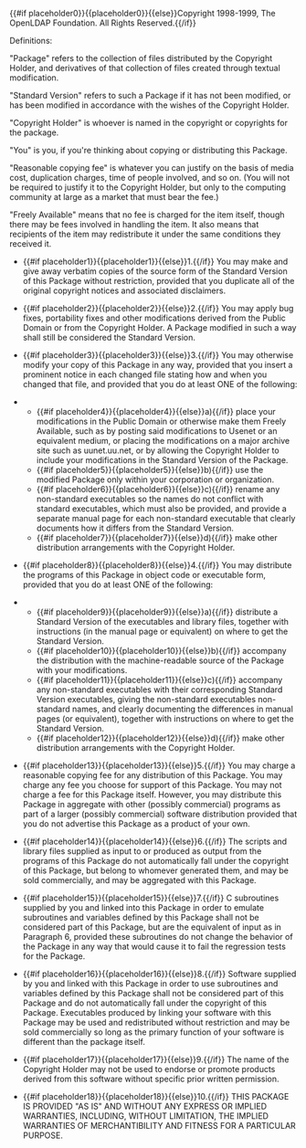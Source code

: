 {{#if placeholder0}}{{placeholder0}}{{else}}Copyright 1998-1999, The OpenLDAP Foundation. All Rights Reserved.{{/if}}

Definitions:

&quot;Package&quot; refers to the collection of files distributed by the Copyright Holder, and derivatives of that collection of files created through textual modification.

&quot;Standard Version&quot; refers to such a Package if it has not been modified, or has been modified in accordance with the wishes of the Copyright Holder.

&quot;Copyright Holder&quot; is whoever is named in the copyright or copyrights for the package.

&quot;You&quot; is you, if you're thinking about copying or distributing this Package.

&quot;Reasonable copying fee&quot; is whatever you can justify on the basis of media cost, duplication charges, time of people involved, and so on. (You will not be required to justify it to the Copyright Holder, but only to the computing community at large as a market that must bear the fee.)

&quot;Freely Available&quot; means that no fee is charged for the item itself, though there may be fees involved in handling the item. It also means that recipients of the item may redistribute it under the same conditions they received it.

* {{#if placeholder1}}{{placeholder1}}{{else}}1.{{/if}} You may make and give away verbatim copies of the source form of the Standard Version of this Package without restriction, provided that you duplicate all of the original copyright notices and associated disclaimers.
* {{#if placeholder2}}{{placeholder2}}{{else}}2.{{/if}} You may apply bug fixes, portability fixes and other modifications derived from the Public Domain or from the Copyright Holder. A Package modified in such a way shall still be considered the Standard Version.
* {{#if placeholder3}}{{placeholder3}}{{else}}3.{{/if}} You may otherwise modify your copy of this Package in any way, provided that you insert a prominent notice in each changed file stating how and when you changed that file, and provided that you do at least ONE of the following:
* * {{#if placeholder4}}{{placeholder4}}{{else}}a){{/if}} place your modifications in the Public Domain or otherwise make them Freely Available, such as by posting said modifications to Usenet or an equivalent medium, or placing the modifications on a major archive site such as uunet.uu.net, or by allowing the Copyright Holder to include your modifications in the Standard Version of the Package.
  * {{#if placeholder5}}{{placeholder5}}{{else}}b){{/if}} use the modified Package only within your corporation or organization.
  * {{#if placeholder6}}{{placeholder6}}{{else}}c){{/if}} rename any non-standard executables so the names do not conflict with standard executables, which must also be provided, and provide a separate manual page for each non-standard executable that clearly documents how it differs from the Standard Version.
  * {{#if placeholder7}}{{placeholder7}}{{else}}d){{/if}} make other distribution arrangements with the Copyright Holder.

* {{#if placeholder8}}{{placeholder8}}{{else}}4.{{/if}} You may distribute the programs of this Package in object code or executable form, provided that you do at least ONE of the following:
* * {{#if placeholder9}}{{placeholder9}}{{else}}a){{/if}} distribute a Standard Version of the executables and library files, together with instructions (in the manual page or equivalent) on where to get the Standard Version.
  * {{#if placeholder10}}{{placeholder10}}{{else}}b){{/if}} accompany the distribution with the machine-readable source of the Package with your modifications.
  * {{#if placeholder11}}{{placeholder11}}{{else}}c){{/if}} accompany any non-standard executables with their corresponding Standard Version executables, giving the non-standard executables non-standard names, and clearly documenting the differences in manual pages (or equivalent), together with instructions on where to get the Standard Version.
  * {{#if placeholder12}}{{placeholder12}}{{else}}d){{/if}} make other distribution arrangements with the Copyright Holder.

* {{#if placeholder13}}{{placeholder13}}{{else}}5.{{/if}} You may charge a reasonable copying fee for any distribution of this Package. You may charge any fee you choose for support of this Package. You may not charge a fee for this Package itself. However, you may distribute this Package in aggregate with other (possibly commercial) programs as part of a larger (possibly commercial) software distribution provided that you do not advertise this Package as a product of your own.
* {{#if placeholder14}}{{placeholder14}}{{else}}6.{{/if}} The scripts and library files supplied as input to or produced as output from the programs of this Package do not automatically fall under the copyright of this Package, but belong to whomever generated them, and may be sold commercially, and may be aggregated with this Package.
* {{#if placeholder15}}{{placeholder15}}{{else}}7.{{/if}} C subroutines supplied by you and linked into this Package in order to emulate subroutines and variables defined by this Package shall not be considered part of this Package, but are the equivalent of input as in Paragraph 6, provided these subroutines do not change the behavior of the Package in any way that would cause it to fail the regression tests for the Package.
* {{#if placeholder16}}{{placeholder16}}{{else}}8.{{/if}} Software supplied by you and linked with this Package in order to use subroutines and variables defined by this Package shall not be considered part of this Package and do not automatically fall under the copyright of this Package. Executables produced by linking your software with this Package may be used and redistributed without restriction and may be sold commercially so long as the primary function of your software is different than the package itself.
* {{#if placeholder17}}{{placeholder17}}{{else}}9.{{/if}} The name of the Copyright Holder may not be used to endorse or promote products derived from this software without specific prior written permission.
* {{#if placeholder18}}{{placeholder18}}{{else}}10.{{/if}} THIS PACKAGE IS PROVIDED &quot;AS IS&quot; AND WITHOUT ANY EXPRESS OR IMPLIED WARRANTIES, INCLUDING, WITHOUT LIMITATION, THE IMPLIED WARRANTIES OF MERCHANTIBILITY AND FITNESS FOR A PARTICULAR PURPOSE.